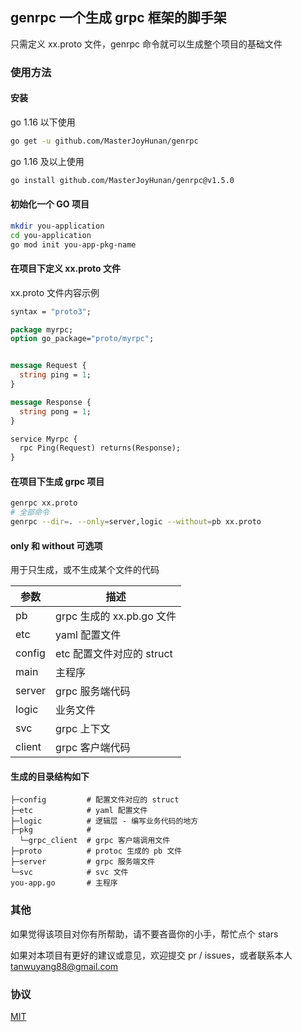 ## genrpc 一个生成 grpc 框架的脚手架

只需定义 xx.proto 文件，genrpc 命令就可以生成整个项目的基础文件

### 使用方法

#### 安装

go 1.16 以下使用
```sh
go get -u github.com/MasterJoyHunan/genrpc
```
go 1.16 及以上使用
```sh
go install github.com/MasterJoyHunan/genrpc@v1.5.0
```

#### 初始化一个 GO 项目

```sh
mkdir you-application
cd you-application
go mod init you-app-pkg-name
```

#### 在项目下定义 xx.proto 文件

xx.proto 文件内容示例

```proto
syntax = "proto3";

package myrpc;
option go_package="proto/myrpc";


message Request {
  string ping = 1;
}

message Response {
  string pong = 1;
}

service Myrpc {
  rpc Ping(Request) returns(Response);
}

```

#### 在项目下生成 grpc 项目

```sh
genrpc xx.proto
# 全部命令
genrpc --dir=. --only=server,logic --without=pb xx.proto
```

#### only 和 without 可选项

用于只生成，或不生成某个文件的代码

|参数|描述|
|-|-|
|pb|grpc 生成的 xx.pb.go 文件|
|etc|yaml 配置文件|
|config|etc 配置文件对应的 struct|
|main|主程序|
|server|grpc 服务端代码|
|logic|业务文件|
|svc|grpc 上下文|
|client|grpc 客户端代码|


#### 生成的目录结构如下

```
├─config         # 配置文件对应的 struct
├─etc            # yaml 配置文件
├─logic          # 逻辑层 - 编写业务代码的地方
├─pkg            # 
  └─grpc_client  # grpc 客户端调用文件 
├─proto          # protoc 生成的 pb 文件
├─server         # grpc 服务端文件
└─svc            # svc 文件
you-app.go       # 主程序
```

### 其他

如果觉得该项目对你有所帮助，请不要吝啬你的小手，帮忙点个 stars

如果对本项目有更好的建议或意见，欢迎提交 pr / issues，或者联系本人 tanwuyang88@gmail.com

### 协议

[MIT](https://github.com/MasterJoyHunan/genrpc/blob/master/LICENSE)

